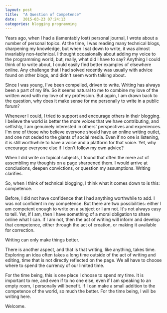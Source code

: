 ```yaml
---
layout: post
title:  "A Question of Competence"
date:   2015-03-23 07:24:13
categories: blogging programming
---
```


Years ago, when I had a (lamentably lost) personal journal, I wrote about a number of personal topics.  At the time, I was reading many technical blogs, sharpening my knowledge, but when I sat down to write, it was almost invariably non-technical.  I thought occasionally about adding my voice to the programming world, but, really, what did I have to say?  Anything I could think of to write about, I could easily find better examples of elsewhere online.  Any challenge that I had solved recently was usually with advice found on other blogs, and didn't seem worth talking about.  

Since I was young, I've been compelled, driven to write.  Writing has always been a part of my life.  So it seems natural to me to combine my love of the written word with my love of my profession.  But again, I am drawn back to the question, why does it make sense for me personally to write in a public forum?

Whenever I could, I tried to support and encourage others in their blogging.  I believe the world is better the more voices that we have contributing, and selfishly, I am genuinely interested in others' perspectives and experiences.  I'm one of those who believe everyone should have an online writing outlet, and one not ceded to the giants of social media. Even if no one is listening, it is still worthwhile to have a voice and a platform for that voice. Yet, why encourage everyone else if I don't follow my own advice? 

When I did write on topical subjects, I found that often the mere act of assembling my thoughts on a page sharpened them.  I would arrive at conclusions, deepen convictions, or question my assumptions.  Writing clarifies. 

So, when I think of technical blogging, I think what it comes down to is this: competence.

Before, I did not have confidence that I had anything worthwhile to add. I was not confident in my competence.  But there are two possibilities: either I am competent enough to write on a subject or I am not.  It's not always easy to tell.  Yet, if I am, then I have something of a moral obligation to share online what I can.  If I am not, then the act of writing will inform and develop that competence, either through the act of creation, or making it available for correction.  

Writing can only make things better.

There is another aspect, and that is that writing, like anything, takes time.  Exploring an idea often takes a long time outside of the act of writing and editing, time that is not directly reflected on the page.  We all have to choose where to spend the currency of our limited time.  

For the time being, this is one place I choose to spend my time.  It is important to me, and even if to no one else, even if I am speaking to an empty room, I personally will benefit.  If I can make a small addition to the competence of the world, so much the better.  For the time being, I will be writing here.

Welcome.


